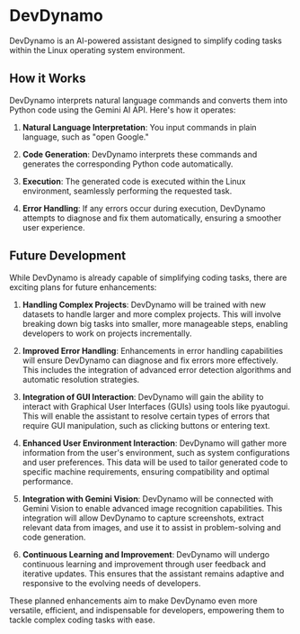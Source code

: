 # DevDynamo

DevDynamo is an AI-powered assistant designed to simplify coding tasks within the Linux operating system environment.

## How it Works

DevDynamo interprets natural language commands and converts them into Python code using the Gemini AI API. Here's how it operates:

1. **Natural Language Interpretation**: You input commands in plain language, such as "open Google."
   
2. **Code Generation**: DevDynamo interprets these commands and generates the corresponding Python code automatically.

3. **Execution**: The generated code is executed within the Linux environment, seamlessly performing the requested task.

4. **Error Handling**: If any errors occur during execution, DevDynamo attempts to diagnose and fix them automatically, ensuring a smoother user experience.


## Future Development

While DevDynamo is already capable of simplifying coding tasks, there are exciting plans for future enhancements:

1. **Handling Complex Projects**: DevDynamo will be trained with new datasets to handle larger and more complex projects. This will involve breaking down big tasks into smaller, more manageable steps, enabling developers to work on projects incrementally.

2. **Improved Error Handling**: Enhancements in error handling capabilities will ensure DevDynamo can diagnose and fix errors more effectively. This includes the integration of advanced error detection algorithms and automatic resolution strategies.

3. **Integration of GUI Interaction**: DevDynamo will gain the ability to interact with Graphical User Interfaces (GUIs) using tools like pyautogui. This will enable the assistant to resolve certain types of errors that require GUI manipulation, such as clicking buttons or entering text.

4. **Enhanced User Environment Interaction**: DevDynamo will gather more information from the user's environment, such as system configurations and user preferences. This data will be used to tailor generated code to specific machine requirements, ensuring compatibility and optimal performance.

5. **Integration with Gemini Vision**: DevDynamo will be connected with Gemini Vision to enable advanced image recognition capabilities. This integration will allow DevDynamo to capture screenshots, extract relevant data from images, and use it to assist in problem-solving and code generation.

6. **Continuous Learning and Improvement**: DevDynamo will undergo continuous learning and improvement through user feedback and iterative updates. This ensures that the assistant remains adaptive and responsive to the evolving needs of developers.

These planned enhancements aim to make DevDynamo even more versatile, efficient, and indispensable for developers, empowering them to tackle complex coding tasks with ease.

